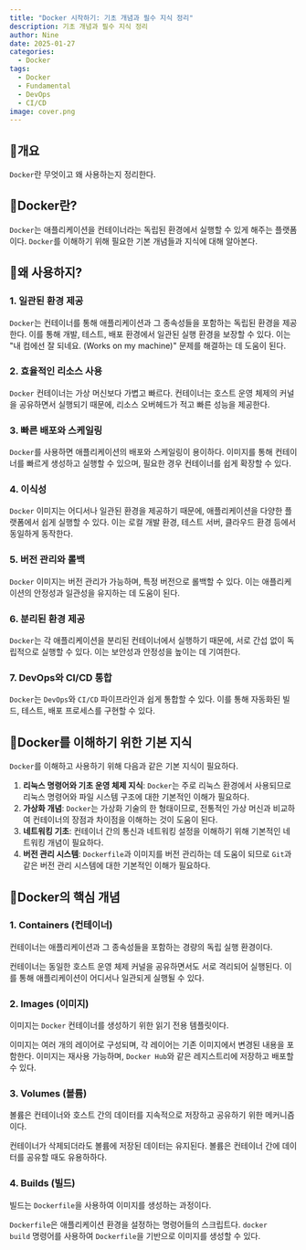 ```yaml
---
title: "Docker 시작하기: 기초 개념과 필수 지식 정리"
description: 기초 개념과 필수 지식 정리
author: Nine
date: 2025-01-27
categories:
  - Docker
tags:
  - Docker
  - Fundamental
  - DevOps
  - CI/CD
image: cover.png
---
```

## 📌개요

`Docker`란 무엇이고 왜 사용하는지 정리한다.

## 📌Docker란?

`Docker`는 애플리케이션을 컨테이너라는 독립된 환경에서 실행할 수 있게 해주는 플랫폼이다.
`Docker`를 이해하기 위해 필요한 기본 개념들과 지식에 대해 알아본다.

## 📌왜 사용하지?

### 1. 일관된 환경 제공

`Docker`는 컨테이너를 통해 애플리케이션과 그 종속성들을 포함하는 독립된 환경을 제공한다.
이를 통해 개발, 테스트, 배포 환경에서 일관된 실행 환경을 보장할 수 있다.
이는 "내 컴에선 잘 되네요. (Works on my machine)" 문제를 해결하는 데 도움이 된다.

### 2. 효율적인 리소스 사용

`Docker` 컨테이너는 가상 머신보다 가볍고 빠르다.
컨테이너는 호스트 운영 체제의 커널을 공유하면서 실행되기 때문에, 리소스 오버헤드가 적고 빠른 성능을 제공한다.

### 3. 빠른 배포와 스케일링

`Docker`를 사용하면 애플리케이션의 배포와 스케일링이 용이하다.
이미지를 통해 컨테이너를 빠르게 생성하고 실행할 수 있으며, 필요한 경우 컨테이너를 쉽게 확장할 수 있다.

### 4. 이식성

`Docker` 이미지는 어디서나 일관된 환경을 제공하기 때문에, 애플리케이션을 다양한 플랫폼에서 쉽게 실행할 수 있다.
이는 로컬 개발 환경, 테스트 서버, 클라우드 환경 등에서 동일하게 동작한다.

### 5. 버전 관리와 롤백

`Docker` 이미지는 버전 관리가 가능하며, 특정 버전으로 롤백할 수 있다.
이는 애플리케이션의 안정성과 일관성을 유지하는 데 도움이 된다.

### 6. 분리된 환경 제공

`Docker`는 각 애플리케이션을 분리된 컨테이너에서 실행하기 때문에, 서로 간섭 없이 독립적으로 실행할 수 있다.
이는 보안성과 안정성을 높이는 데 기여한다.

### 7. DevOps와 CI/CD 통합

`Docker`는 `DevOps`와 `CI/CD` 파이프라인과 쉽게 통합할 수 있다.
이를 통해 자동화된 빌드, 테스트, 배포 프로세스를 구현할 수 있다.

## 📌Docker를 이해하기 위한 기본 지식

`Docker`를 이해하고 사용하기 위해 다음과 같은 기본 지식이 필요하다.

1. **리눅스 명령어와 기초 운영 체제 지식**: `Docker`는 주로 리눅스 환경에서 사용되므로 리눅스 명령어와 파일 시스템 구조에 대한 기본적인 이해가 필요하다.
2. **가상화 개념**: `Docker`는 가상화 기술의 한 형태이므로, 전통적인 가상 머신과 비교하여 컨테이너의 장점과 차이점을 이해하는 것이 도움이 된다.
3. **네트워킹 기초**: 컨테이너 간의 통신과 네트워킹 설정을 이해하기 위해 기본적인 네트워킹 개념이 필요하다.
4. **버전 관리 시스템**: `Dockerfile`과 이미지를 버전 관리하는 데 도움이 되므로 `Git`과 같은 버전 관리 시스템에 대한 기본적인 이해가 필요하다.

## 📌Docker의 핵심 개념

### 1. Containers (컨테이너)

컨테이너는 애플리케이션과 그 종속성들을 포함하는 경량의 독립 실행 환경이다.

컨테이너는 동일한 호스트 운영 체제 커널을 공유하면서도 서로 격리되어 실행된다.
이를 통해 애플리케이션이 어디서나 일관되게 실행될 수 있다.

### 2. Images (이미지)

이미지는 `Docker` 컨테이너를 생성하기 위한 읽기 전용 템플릿이다.

이미지는 여러 개의 레이어로 구성되며, 각 레이어는 기존 이미지에서 변경된 내용을 포함한다.
이미지는 재사용 가능하며, `Docker Hub`와 같은 레지스트리에 저장하고 배포할 수 있다.

### 3. Volumes (볼륨)

볼륨은 컨테이너와 호스트 간의 데이터를 지속적으로 저장하고 공유하기 위한 메커니즘이다.

컨테이너가 삭제되더라도 볼륨에 저장된 데이터는 유지된다.
볼륨은 컨테이너 간에 데이터를 공유할 때도 유용하하다.

### 4. Builds (빌드)

빌드는 `Dockerfile`을 사용하여 이미지를 생성하는 과정이다.

`Dockerfile`은 애플리케이션 환경을 설정하는 명령어들의 스크립트다.
`docker build` 명령어를 사용하여 `Dockerfile`을 기반으로 이미지를 생성할 수 있다.
